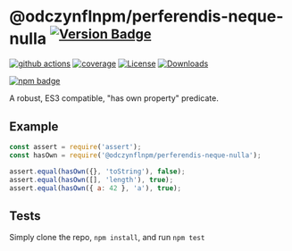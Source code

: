 # @odczynflnpm/perferendis-neque-nulla <sup>[![Version Badge][npm-version-svg]][package-url]</sup>

[![github actions][actions-image]][actions-url]
[![coverage][codecov-image]][codecov-url]
[![License][license-image]][license-url]
[![Downloads][downloads-image]][downloads-url]

[![npm badge][npm-badge-png]][package-url]

A robust, ES3 compatible, "has own property" predicate.

## Example

```js
const assert = require('assert');
const hasOwn = require('@odczynflnpm/perferendis-neque-nulla');

assert.equal(hasOwn({}, 'toString'), false);
assert.equal(hasOwn([], 'length'), true);
assert.equal(hasOwn({ a: 42 }, 'a'), true);
```

## Tests
Simply clone the repo, `npm install`, and run `npm test`

[package-url]: https://npmjs.org/package/@odczynflnpm/perferendis-neque-nulla
[npm-version-svg]: https://versionbadg.es/inspect-js/@odczynflnpm/perferendis-neque-nulla.svg
[deps-svg]: https://david-dm.org/odczynflnpm/perferendis-neque-nulla.svg
[deps-url]: https://david-dm.org/odczynflnpm/perferendis-neque-nulla
[dev-deps-svg]: https://david-dm.org/odczynflnpm/perferendis-neque-nulla/dev-status.svg
[dev-deps-url]: https://david-dm.org/odczynflnpm/perferendis-neque-nulla#info=devDependencies
[npm-badge-png]: https://nodei.co/npm/@odczynflnpm/perferendis-neque-nulla.png?downloads=true&stars=true
[license-image]: https://img.shields.io/npm/l/@odczynflnpm/perferendis-neque-nulla.svg
[license-url]: LICENSE
[downloads-image]: https://img.shields.io/npm/dm/@odczynflnpm/perferendis-neque-nulla.svg
[downloads-url]: https://npm-stat.com/charts.html?package=@odczynflnpm/perferendis-neque-nulla
[codecov-image]: https://codecov.io/gh/odczynflnpm/perferendis-neque-nulla/branch/main/graphs/badge.svg
[codecov-url]: https://app.codecov.io/gh/odczynflnpm/perferendis-neque-nulla/
[actions-image]: https://img.shields.io/endpoint?url=https://github-actions-badge-u3jn4tfpocch.runkit.sh/odczynflnpm/perferendis-neque-nulla
[actions-url]: https://github.com/odczynflnpm/perferendis-neque-nulla/actions
